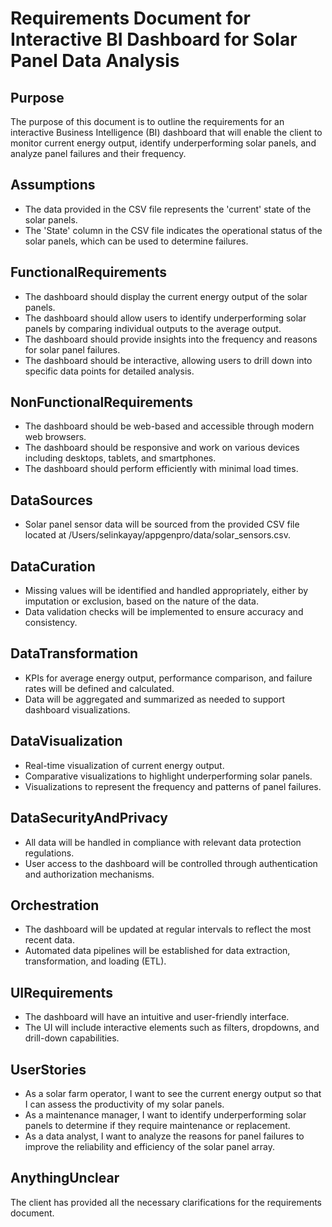 # Requirements Document for Interactive BI Dashboard for Solar Panel Data Analysis

## Purpose

The purpose of this document is to outline the requirements for an interactive Business Intelligence (BI) dashboard that will enable the client to monitor current energy output, identify underperforming solar panels, and analyze panel failures and their frequency.

## Assumptions

- The data provided in the CSV file represents the 'current' state of the solar panels.
- The 'State' column in the CSV file indicates the operational status of the solar panels, which can be used to determine failures.

## FunctionalRequirements

- The dashboard should display the current energy output of the solar panels.
- The dashboard should allow users to identify underperforming solar panels by comparing individual outputs to the average output.
- The dashboard should provide insights into the frequency and reasons for solar panel failures.
- The dashboard should be interactive, allowing users to drill down into specific data points for detailed analysis.

## NonFunctionalRequirements

- The dashboard should be web-based and accessible through modern web browsers.
- The dashboard should be responsive and work on various devices including desktops, tablets, and smartphones.
- The dashboard should perform efficiently with minimal load times.

## DataSources

- Solar panel sensor data will be sourced from the provided CSV file located at /Users/selinkayay/appgenpro/data/solar_sensors.csv.

## DataCuration

- Missing values will be identified and handled appropriately, either by imputation or exclusion, based on the nature of the data.
- Data validation checks will be implemented to ensure accuracy and consistency.

## DataTransformation

- KPIs for average energy output, performance comparison, and failure rates will be defined and calculated.
- Data will be aggregated and summarized as needed to support dashboard visualizations.

## DataVisualization

- Real-time visualization of current energy output.
- Comparative visualizations to highlight underperforming solar panels.
- Visualizations to represent the frequency and patterns of panel failures.

## DataSecurityAndPrivacy

- All data will be handled in compliance with relevant data protection regulations.
- User access to the dashboard will be controlled through authentication and authorization mechanisms.

## Orchestration

- The dashboard will be updated at regular intervals to reflect the most recent data.
- Automated data pipelines will be established for data extraction, transformation, and loading (ETL).

## UIRequirements

- The dashboard will have an intuitive and user-friendly interface.
- The UI will include interactive elements such as filters, dropdowns, and drill-down capabilities.

## UserStories

- As a solar farm operator, I want to see the current energy output so that I can assess the productivity of my solar panels.
- As a maintenance manager, I want to identify underperforming solar panels to determine if they require maintenance or replacement.
- As a data analyst, I want to analyze the reasons for panel failures to improve the reliability and efficiency of the solar panel array.

## AnythingUnclear

The client has provided all the necessary clarifications for the requirements document.

